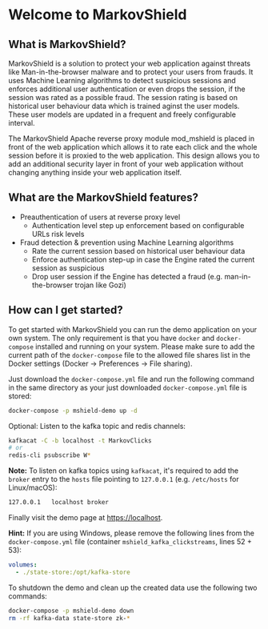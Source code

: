 # Welcome to MarkovShield

## What is MarkovShield?
MarkovShield is a solution to protect your web application against threats like Man-in-the-browser malware and to protect your users from frauds. It uses Machine Learning algorithms to detect suspicious sessions and enforces additional user authentication or even drops the session, if the session was rated as a possible fraud. The session rating is based on historical user behaviour data which is trained aginst the user models. These user models are updated in a frequent and freely configurable interval.

The MarkovShield Apache reverse proxy module mod_mshield is placed in front of the web application which allows it to rate each click and the whole session before it is proxied to the web application. This design allows you to add an additional security layer in front of your web application without changing anything inside your web application itself.

## What are the MarkovShield features?
* Preauthentication of users at reverse proxy level
  * Authentication level step up enforcement based on configurable URLs risk levels
* Fraud detection & prevention using Machine Learning algorithms
  * Rate the current session based on historical user behaviour data
  * Enforce authentication step-up in case the Engine rated the current session as suspicious
  * Drop user session if the Engine has detected a fraud (e.g. man-in-the-browser trojan like Gozi)

## How can I get started?
To get started with MarkovShield you can run the demo application on your own system. The only requirement is that you have `docker` and `docker-compose` installed and running on your system. Please make sure to add the current path of the `docker-compose` file to the allowed file shares list in the Docker settings (Docker -> Preferences -> File sharing).

Just download the `docker-compose.yml` file and run the following command in the same directory as your just downloaded `docker-compose.yml` file is stored:

```bash
docker-compose -p mshield-demo up -d
```

Optional: Listen to the kafka topic and redis channels:
```bash
kafkacat -C -b localhost -t MarkovClicks
# or
redis-cli psubscribe W*
```
**Note:** To listen on kafka topics using `kafkacat`, it's required to add the `broker` entry to the `hosts` file pointing to `127.0.0.1` (e.g. `/etc/hosts` for Linux/macOS):
```bash
127.0.0.1	localhost broker
```

Finally visit the demo page at [https://localhost](https://localhost).

**Hint:** If you are using Windows, please remove the following lines from the `docker-compose.yml` file (container `mshield_kafka_clickstreams`, lines 52 + 53):
```yaml
volumes:
  - ./state-store:/opt/kafka-store
```

To shutdown the demo and clean up the created data use the following two commands:
```bash
docker-compose -p mshield-demo down
rm -rf kafka-data state-store zk-*
```
